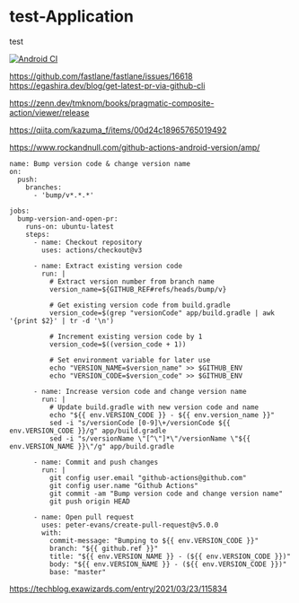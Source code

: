 # test-Application
test

[![Android CI](https://github.com/negiseijin/test-Application/actions/workflows/android.yml/badge.svg?branch=develop)](https://github.com/negiseijin/test-Application/actions/workflows/android.yml)

https://github.com/fastlane/fastlane/issues/16618
https://egashira.dev/blog/get-latest-pr-via-github-cli

https://zenn.dev/tmknom/books/pragmatic-composite-action/viewer/release

https://qiita.com/kazuma_f/items/00d24c18965765019492

https://www.rockandnull.com/github-actions-android-version/amp/

```
name: Bump version code & change version name
on:
  push:
    branches:
      - 'bump/v*.*.*'
      
jobs:
  bump-version-and-open-pr:
    runs-on: ubuntu-latest
    steps:
      - name: Checkout repository
        uses: actions/checkout@v3
        
      - name: Extract existing version code
        run: |
          # Extract version number from branch name
          version_name=${GITHUB_REF#refs/heads/bump/v}

          # Get existing version code from build.gradle
          version_code=$(grep "versionCode" app/build.gradle | awk '{print $2}' | tr -d '\n')

          # Increment existing version code by 1
          version_code=$((version_code + 1))

          # Set environment variable for later use
          echo "VERSION_NAME=$version_name" >> $GITHUB_ENV
          echo "VERSION_CODE=$version_code" >> $GITHUB_ENV

      - name: Increase version code and change version name
        run: |
          # Update build.gradle with new version code and name
          echo "${{ env.VERSION_CODE }} - ${{ env.version_name }}"
          sed -i "s/versionCode [0-9]\+/versionCode ${{ env.VERSION_CODE }}/g" app/build.gradle
          sed -i "s/versionName \"[^\"]*\"/versionName \"${{ env.VERSION_NAME }}\"/g" app/build.gradle

      - name: Commit and push changes
        run: |
          git config user.email "github-actions@github.com"
          git config user.name "Github Actions"
          git commit -am "Bump version code and change version name"
          git push origin HEAD
          
      - name: Open pull request
        uses: peter-evans/create-pull-request@v5.0.0
        with:
          commit-message: "Bumping to ${{ env.VERSION_CODE }}"
          branch: "${{ github.ref }}"
          title: "${{ env.VERSION_NAME }} - (${{ env.VERSION_CODE }})"
          body: "${{ env.VERSION_NAME }} - (${{ env.VERSION_CODE }})"
          base: "master"

```

https://techblog.exawizards.com/entry/2021/03/23/115834
